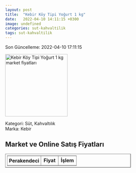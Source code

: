 ```yaml
---
layout: post
title:  "Kebir Köy Tipi Yoğurt 1 kg"
date:   2022-04-10 14:11:15 +0300
image: undefined
categories: sut-kahvaltilik
tags: sut-kahvaltilik
---
```


Son Güncelleme: 2022-04-10 17:11:15

<img src="undefined" width="200" alt="Kebir Köy Tipi Yoğurt 1 kg market fiyatları" />

Kategori: Süt, Kahvaltılık
<br />
Marka: Kebir

<h2>Market ve Online Satış Fiyatları</h2>

<table border="1" style="padding: 5px;width:80%;">
  <tr>
    <td style="padding: 5px;"><strong>Perakendeci</strong></td>
    <td><strong>Fiyat</strong></td>
    <td><strong>İşlem</strong></td>
  </tr>
  
</table>

